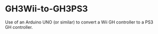 # GH3Wii-to-GH3PS3
Use of an Arduino UNO (or similar) to convert a Wii GH controller to a PS3 GH controller.
